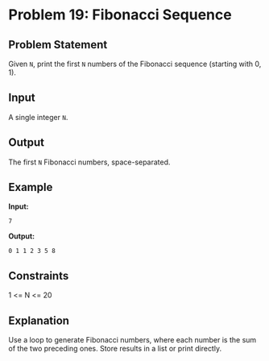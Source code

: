 # Problem 19: Fibonacci Sequence

## Problem Statement
Given `N`, print the first `N` numbers of the Fibonacci sequence (starting with 0, 1).

## Input
A single integer `N`.

## Output
The first `N` Fibonacci numbers, space-separated.

## Example
**Input:**
```
7
```

**Output:**
```
0 1 1 2 3 5 8
```

## Constraints
1 <= N <= 20

## Explanation
Use a loop to generate Fibonacci numbers, where each number is the sum of the two preceding ones. Store results in a list or print directly.
